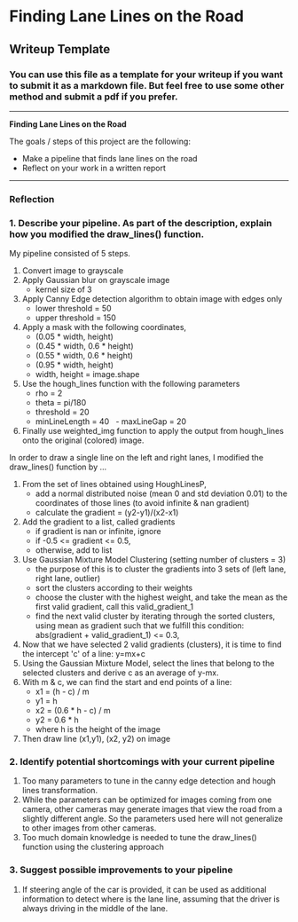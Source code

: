 # **Finding Lane Lines on the Road** 

## Writeup Template

### You can use this file as a template for your writeup if you want to submit it as a markdown file. But feel free to use some other method and submit a pdf if you prefer.

---

**Finding Lane Lines on the Road**

The goals / steps of this project are the following:
* Make a pipeline that finds lane lines on the road
* Reflect on your work in a written report


[//]: # (Image References)

[image1]: ./examples/grayscale.jpg "Grayscale"

---

### Reflection

### 1. Describe your pipeline. As part of the description, explain how you modified the draw_lines() function.

My pipeline consisted of 5 steps.
1. Convert image to grayscale
2. Apply Gaussian blur on grayscale image
   - kernel size of 3
3. Apply Canny Edge detection algorithm to obtain image with edges only
   - lower threshold = 50
   - upper threshold = 150
4. Apply a mask with the following coordinates, 
   - (0.05 * width, height)
   - (0.45 * width, 0.6 * height)
   - (0.55 * width, 0.6 * height)
   - (0.95 * width, height)
   - width, height = image.shape
5. Use the hough_lines function with the following parameters
   - rho = 2
   - theta = pi/180
   - threshold = 20
   - minLineLength = 40
   - maxLineGap = 20
6. Finally use weighted_img function to apply the output from hough_lines onto the original (colored) image.

In order to draw a single line on the left and right lanes, I modified the draw_lines() function by ...

1. From the set of lines obtained using HoughLinesP, 
   - add a normal distributed noise (mean 0 and std deviation 0.01) to the coordinates of those lines (to avoid infinite & nan gradient)
   - calculate the gradient = (y2-y1)/(x2-x1)
2. Add the gradient to a list, called gradients
   - if gradient is nan or infinite, ignore
   - if -0.5 <= gradient <= 0.5,
   - otherwise, add to list
3. Use Gaussian Mixture Model Clustering (setting number of clusters = 3)
   - the purpose of this is to cluster the gradients into 3 sets of (left lane, right lane, outlier)
   - sort the clusters according to their weights
   - choose the cluster with the highest weight, and take the mean as the first valid gradient, call this valid_gradient_1
   - find the next valid cluster by iterating through the sorted clusters, using mean as gradient such that we fulfill this condition: abs(gradient + valid_gradient_1) <= 0.3, 
4. Now that we have selected 2 valid gradients (clusters), it is time to find the intercept 'c' of a line: y=mx+c
5. Using the Gaussian Mixture Model, select the lines that belong to the selected clusters and derive c as an average of y-mx.
6. With m & c, we can find the start and end points of a line:
   - x1 = (h - c) / m
   - y1 = h
   - x2 = (0.6 * h - c) / m
   - y2 = 0.6 * h
   - where h is the height of the image
7. Then draw line (x1,y1), (x2, y2) on image      


### 2. Identify potential shortcomings with your current pipeline
1. Too many parameters to tune in the canny edge detection and hough lines transformation.
2. While the parameters can be optimized for images coming from one camera, other cameras may generate images that view the road from a slightly different angle. So the parameters used here will not generalize to other images from other cameras.
3. Too much domain knowledge is needed to tune the draw_lines() function using the clustering approach

### 3. Suggest possible improvements to your pipeline
1. If steering angle of the car is provided, it can be used as additional information to detect where is the lane line, assuming that the driver is always driving in the middle of the lane.
